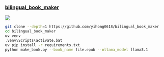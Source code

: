 ### [bilingual_book_maker](https://github.com/yihong0618/bilingual_book_maker)

![](https://img.shields.io/github/license/yihong0618/bilingual_book_maker?style=flat-square)

```sh
git clone --depth=1 https://github.com/yihong0618/bilingual_book_maker
cd bilingual_book_maker
uv venv
.venv\Scripts\activate.bat
uv pip install -r requirements.txt
python make_book.py --book_name file.epub --ollama_model llama3.1
```